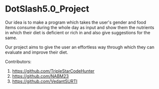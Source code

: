 # DotSlash5.0_Project

Our idea is to make a program which takes the user's gender and food items consume during the whole day as input and show them the nutrients in which their diet is deficient or rich in and also give suggestions for the same.

Our project aims to give the user an effortless way through which they can evaluate and improve their diet.

Contributors: 

1. https://github.com/TripleStarCodeHunter
2. https://github.com/NABM23
3. https://github.com/VedantSURTI
